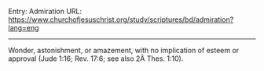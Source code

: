 Entry: Admiration
URL: https://www.churchofjesuschrist.org/study/scriptures/bd/admiration?lang=eng

---

Wonder, astonishment, or amazement, with no implication of esteem or approval (Jude 1:16; Rev. 17:6; see also 2Â Thes. 1:10).
